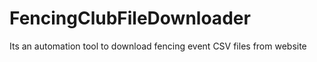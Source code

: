 # FencingClubFileDownloader
Its an automation tool to download fencing event CSV files from website
